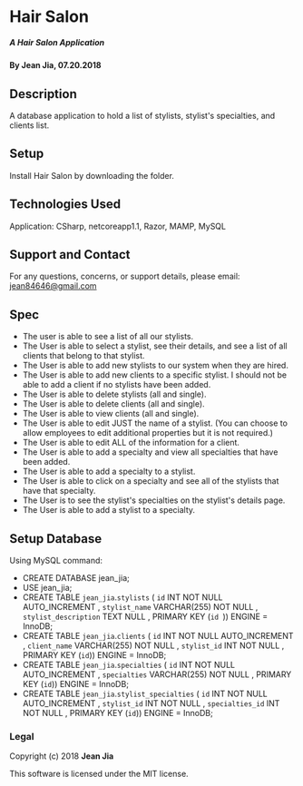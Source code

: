 # Hair Salon
##### A Hair Salon Application

#### By Jean Jia, 07.20.2018

## Description

A database application to hold a list of stylists, stylist's specialties, and clients list.

## Setup

Install Hair Salon by downloading the folder.

## Technologies Used

Application: CSharp, netcoreapp1.1, Razor, MAMP, MySQL

## Support and Contact

For any questions, concerns, or support details, please email:
jean84646@gmail.com

## Spec

* The user is able to see a list of all our stylists.
* The User is able to select a stylist, see their details, and see a list of all clients that belong to that stylist.
* The User is able to add new stylists to our system when they are hired.
* The User is able to add new clients to a specific stylist. I should not be able to add a client if no stylists have been added.
* The User is able to delete stylists (all and single).
* The User is able to delete clients (all and single).
* The User is able to view clients (all and single).
* The User is able to edit JUST the name of a stylist. (You can choose to allow employees to edit additional properties but it is not required.)
* The User is able to edit ALL of the information for a client.
* The User is able to add a specialty and view all specialties that have been added.
* The User is able to add a specialty to a stylist.
* The User is able to click on a specialty and see all of the stylists that have that specialty.
* The User is to see the stylist's specialties on the stylist's details page.
* The User is able to add a stylist to a specialty.

## Setup Database
Using MySQL command:
* CREATE DATABASE jean_jia;
* USE jean_jia;
* CREATE TABLE `jean_jia`.`stylists` ( `id` INT NOT NULL AUTO_INCREMENT , `stylist_name` VARCHAR(255) NOT NULL , `stylist_description` TEXT NULL , PRIMARY KEY (`id `)) ENGINE = InnoDB;
* CREATE TABLE `jean_jia`.`clients` ( `id` INT NOT NULL AUTO_INCREMENT , `client_name` VARCHAR(255) NOT NULL , `stylist_id` INT NOT NULL , PRIMARY KEY (`id`)) ENGINE = InnoDB;
* CREATE TABLE `jean_jia`.`specialties` ( `id` INT NOT NULL AUTO_INCREMENT , `specialties` VARCHAR(255) NOT NULL , PRIMARY KEY (`id`)) ENGINE = InnoDB;
* CREATE TABLE `jean_jia`.`stylist_specialties` ( `id` INT NOT NULL AUTO_INCREMENT , `stylist_id` INT NOT NULL , `specialties_id` INT NOT NULL , PRIMARY KEY (`id`)) ENGINE = InnoDB;

### Legal

Copyright (c) 2018 **Jean Jia**

This software is licensed under the MIT license.
